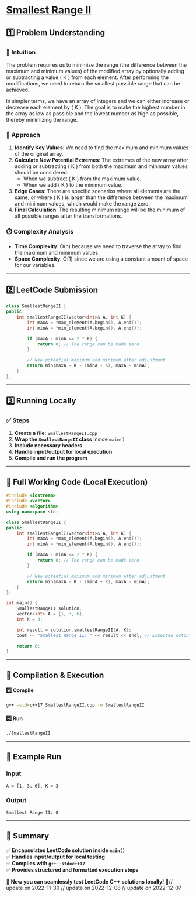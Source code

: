 # **[Smallest Range II](https://leetcode.com/problems/smallest-range-ii/description/)**  

## **1️⃣ Problem Understanding**  
### **📌 Intuition**  
The problem requires us to minimize the range (the difference between the maximum and minimum values) of the modified array by optionally adding or subtracting a value \( K \) from each element. After performing the modifications, we need to return the smallest possible range that can be achieved. 

In simpler terms, we have an array of integers and we can either increase or decrease each element by \( K \). The goal is to make the highest number in the array as low as possible and the lowest number as high as possible, thereby minimizing the range.

### **🚀 Approach**  
1. **Identify Key Values**: We need to find the maximum and minimum values of the original array.
2. **Calculate New Potential Extremes**: The extremes of the new array after adding or subtracting \( K \) from both the maximum and minimum values should be considered:
    - When we subtract \( K \) from the maximum value.
    - When we add \( K \) to the minimum value.
3. **Edge Cases**: There are specific scenarios where all elements are the same, or where \( K \) is larger than the difference between the maximum and minimum values, which would make the range zero.
4. **Final Calculation**: The resulting minimum range will be the minimum of all possible ranges after the transformations.

### **⏱️ Complexity Analysis**  
- **Time Complexity**: O(n) because we need to traverse the array to find the maximum and minimum values.  
- **Space Complexity**: O(1) since we are using a constant amount of space for our variables.

---  

## **2️⃣ LeetCode Submission**  
```cpp
class SmallestRangeII {
public:
    int smallestRangeII(vector<int>& A, int K) {
        int maxA = *max_element(A.begin(), A.end());
        int minA = *min_element(A.begin(), A.end());

        if (maxA - minA <= 2 * K) {
            return 0; // The range can be made zero
        }

        // New potential maximum and minimum after adjustment
        return min(maxA - K - (minA + K), maxA - minA);
    }
};
```  

---  

## **3️⃣ Running Locally**  
### **✅ Steps**  
1. **Create a file**: `SmallestRangeII.cpp`  
2. **Wrap the `SmallestRangeII` class** inside `main()`  
3. **Include necessary headers**  
4. **Handle input/output for local execution**  
5. **Compile and run the program**  

---  

## **📝 Full Working Code (Local Execution)**  
```cpp
#include <iostream>
#include <vector>
#include <algorithm>
using namespace std;

class SmallestRangeII {
public:
    int smallestRangeII(vector<int>& A, int K) {
        int maxA = *max_element(A.begin(), A.end());
        int minA = *min_element(A.begin(), A.end());

        if (maxA - minA <= 2 * K) {
            return 0; // The range can be made zero
        }

        // New potential maximum and minimum after adjustment
        return min(maxA - K - (minA + K), maxA - minA);
    }
};

int main() {
    SmallestRangeII solution;
    vector<int> A = {1, 3, 6};
    int K = 3;

    int result = solution.smallestRangeII(A, K);
    cout << "Smallest Range II: " << result << endl; // Expected output: 0

    return 0;
}
```  

---  

## **🔧 Compilation & Execution**  
#### **1️⃣ Compile**  
```bash
g++ -std=c++17 SmallestRangeII.cpp -o SmallestRangeII
```  

#### **2️⃣ Run**  
```bash
./SmallestRangeII
```  

---  

## **🎯 Example Run**  
### **Input**  
```
A = [1, 3, 6], K = 3
```  
### **Output**  
```
Smallest Range II: 0
```  

---  

## **📌 Summary**  
✅ **Encapsulates LeetCode solution inside `main()`**  
✅ **Handles input/output for local testing**  
✅ **Compiles with `g++ -std=c++17`**  
✅ **Provides structured and formatted execution steps**  

🚀 **Now you can seamlessly test LeetCode C++ solutions locally!** 🚀// update on 2022-11-30
// update on 2022-12-08
// update on 2022-12-07
